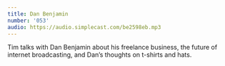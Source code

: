 ```yaml
---
title: Dan Benjamin
number: '053'
audio: https://audio.simplecast.com/be2598eb.mp3
---
```

Tim talks with Dan Benjamin about his freelance business, the future of internet broadcasting, and Dan’s thoughts on t-shirts and hats.
